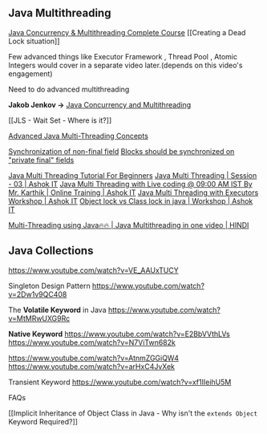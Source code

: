 
## Java Multithreading
[Java Concurrency & Multithreading Complete Course](https://youtu.be/WldMTtUWqTg?list=PL4WwUkr0wZURiHPaQDb-SwkY36QUAgc4p)
[[Creating a Dead Lock situation]]

Few advanced things like Executor Framework , Thread Pool , Atomic Integers would cover in a separate video later.(depends on this video's engagement)


Need to do advanced multithreading



**Jakob Jenkov ->** [Java Concurrency and Multithreading](https://www.youtube.com/playlist?list=PLL8woMHwr36EDxjUoCzboZjedsnhLP1j4)




[[JLS - Wait Set - Where is it?]]

[Advanced Java Multi-Threading Concepts](https://www.youtube.com/playlist?list=PLTZbNwgO5ebr1O4i3CI9XHLJmiKBRRZsL)

[Synchronization of non-final field](https://stackoverflow.com/questions/6910807/synchronization-of-non-final-field)
[Blocks should be synchronized on "private final" fields](https://rules.sonarsource.com/java/RSPEC-2445)

[Java Multi Threading Tutorial For Beginners](https://www.youtube.com/watch?v=lwpzq-E_9xA)
[Java Multi Threading | Session - 03 | Ashok IT](https://www.youtube.com/watch?v=j0e69LyKbCE)
[Java Multi Threading with Live coding @ 09:00 AM IST By Mr. Karthik | Online Training | Ashok IT](https://www.youtube.com/watch?v=uJppP2hxz_w)
[Java Multi Threading with Executors Workshop | Ashok IT](https://www.youtube.com/watch?v=FdC-CBpK-O4)
[Object lock vs Class lock in java | Workshop | Ashok IT](https://www.youtube.com/watch?v=ud8PvrCtA8s)

[Multi-Threading using Java🔥🔥 | Java Multithreading in one video | HINDI](https://www.youtube.com/watch?v=4uQAokzfm-Q&t=43s)




## Java Collections
https://www.youtube.com/watch?v=VE_AAUxTUCY


Singleton Design Pattern
https://www.youtube.com/watch?v=2Dw1v9QC408


The **Volatile Keyword** in Java 
https://www.youtube.com/watch?v=MtMRwUXG9Rc


**Native Keyword**
https://www.youtube.com/watch?v=E2BbVVthLVs
https://www.youtube.com/watch?v=N7ViTwn682k

https://www.youtube.com/watch?v=AtnmZGGiQW4
https://www.youtube.com/watch?v=arHxC4JvXek


Transient Keyword
https://www.youtube.com/watch?v=xf1IIeihU5M


FAQs
  
[[Implicit Inheritance of Object Class in Java - Why isn't the `extends Object` Keyword Required?]]




